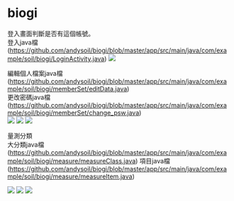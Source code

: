 # biogi
登入畫面判斷是否有這個帳號。<br>
登入java檔(https://github.com/andysoil/biogi/blob/master/app/src/main/java/com/example/soil/biogi/LoginActivity.java)
![](https://github.com/andysoil/biogi/blob/master/picture/Screenshot_2016-05-03-20-51-35.jpg)<br>

編輯個人檔案java檔(https://github.com/andysoil/biogi/blob/master/app/src/main/java/com/example/soil/biogi/memberSet/editData.java)<br>
更改密碼java檔(https://github.com/andysoil/biogi/blob/master/app/src/main/java/com/example/soil/biogi/memberSet/change_psw.java)<br>
![](https://github.com/andysoil/biogi/blob/master/picture/Screenshot_2016-05-03-20-46-48.jpg)
![](https://github.com/andysoil/biogi/blob/master/picture/Screenshot_2016-05-03-20-46-54.jpg) 
![](https://github.com/andysoil/biogi/blob/master/picture/Screenshot_2016-05-03-20-47-00.jpg)<br>




量測分類<br>
大分類java檔(https://github.com/andysoil/biogi/blob/master/app/src/main/java/com/example/soil/biogi/measure/measureClass.java)
項目java檔(https://github.com/andysoil/biogi/blob/master/app/src/main/java/com/example/soil/biogi/measure/measureItem.java)

![](https://github.com/andysoil/biogi/blob/master/picture/Screenshot_2016-05-03-20-47-09.jpg)
![](https://github.com/andysoil/biogi/blob/master/picture/Screenshot_2016-05-03-20-47-14.jpg)
![](https://github.com/andysoil/biogi/blob/master/picture/Screenshot_2016-05-03-20-47-18.jpg)<br>
